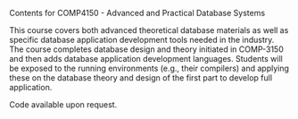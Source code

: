 Contents for COMP4150 - Advanced and Practical Database Systems

This course covers both advanced theoretical database materials as well as specific database
application development tools needed in the industry. The course completes database design and
theory initiated in COMP-3150 and then adds database application development languages. Students
will be exposed to the running environments (e.g., their compilers) and applying these on the database
theory and design of the first part to develop full application. 

Code available upon request.